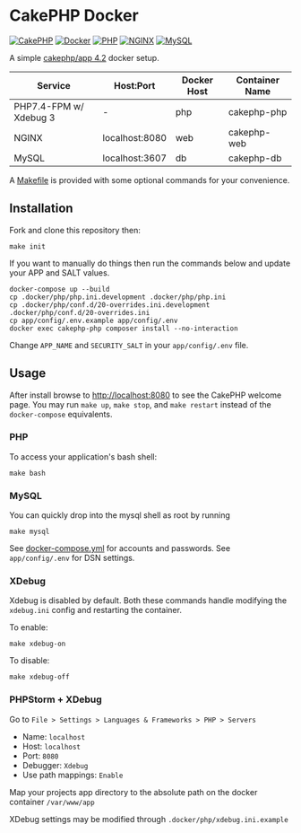 # CakePHP Docker

[![CakePHP](https://img.shields.io/badge/cakephp-4.2-red?logo=cakephp)](https://book.cakephp.org/4/en/index.html)
[![Docker](https://img.shields.io/badge/docker-0db7ed.svg?logo=docker)](https://www.docker.com)
[![PHP](https://img.shields.io/badge/php-7.4-8892BF.svg?logo=php)](https://php.net/)
[![NGINX](https://img.shields.io/badge/nginx-latest-009639.svg?logo=nginx)](https://www.nginx.com/)
[![MySQL](https://img.shields.io/badge/mysql-latest-00758F.svg?logo=mysql)](https://www.mysql.com/)

A simple [cakephp/app 4.2](https://github.com/cakephp/app/releases/tag/4.2.1) docker setup.

| Service      | Host:Port | Docker Host | Container Name | 
| ----------- | ----------- | ----------- | ----------- |
| PHP7.4-FPM w/ Xdebug 3    | -                 | php | cakephp-php |
| NGINX                     | localhost:8080    | web |cakephp-web |
| MySQL                     | localhost:3607    | db | cakephp-db |

A [Makefile](Makefile) is provided with some optional commands for your convenience.

## Installation

Fork and clone this repository then:

```console
make init
```

If you want to manually do things then run the commands below and update your APP and SALT values.

```console
docker-compose up --build
cp .docker/php/php.ini.development .docker/php/php.ini
cp .docker/php/conf.d/20-overrides.ini.development .docker/php/conf.d/20-overrides.ini
cp app/config/.env.example app/config/.env
docker exec cakephp-php composer install --no-interaction
```

Change `APP_NAME` and `SECURITY_SALT` in your `app/config/.env` file.

## Usage

After install browse to [http://localhost:8080](http://localhost:8080) to see the CakePHP welcome page. You may 
run `make up`, `make stop`, and `make restart` instead of the `docker-compose` equivalents. 

### PHP 

To access your application's bash shell:

```console
make bash
```

### MySQL

You can quickly drop into the mysql shell as root by running 

```console
make mysql
```

See [docker-compose.yml](docker-compose.yml]) for accounts and passwords. See `app/config/.env` for DSN settings.

### XDebug

Xdebug is disabled by default. Both these commands handle modifying the `xdebug.ini` config and restarting the container.

To enable: 

```console
make xdebug-on
```

To disable:

```console
make xdebug-off
```

### PHPStorm + XDebug

Go to `File > Settings > Languages & Frameworks > PHP > Servers`

- Name: `localhost`
- Host: `localhost`
- Port: `8080`
- Debugger: `Xdebug`
- Use path mappings: `Enable`

Map your projects app directory to the absolute path on the docker container `/var/www/app`

XDebug settings may be modified through `.docker/php/xdebug.ini.example`